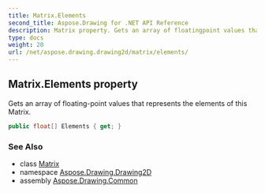 ```yaml
---
title: Matrix.Elements
second_title: Aspose.Drawing for .NET API Reference
description: Matrix property. Gets an array of floatingpoint values that represents the elements of this Matrix
type: docs
weight: 20
url: /net/aspose.drawing.drawing2d/matrix/elements/
---
```

## Matrix.Elements property

Gets an array of floating-point values that represents the elements of this Matrix.

```csharp
public float[] Elements { get; }
```

### See Also

* class [Matrix](../)
* namespace [Aspose.Drawing.Drawing2D](../../matrix/)
* assembly [Aspose.Drawing.Common](../../../)



